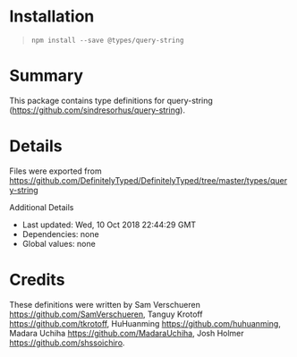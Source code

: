# Installation
> `npm install --save @types/query-string`

# Summary
This package contains type definitions for query-string (https://github.com/sindresorhus/query-string).

# Details
Files were exported from https://github.com/DefinitelyTyped/DefinitelyTyped/tree/master/types/query-string

Additional Details
 * Last updated: Wed, 10 Oct 2018 22:44:29 GMT
 * Dependencies: none
 * Global values: none

# Credits
These definitions were written by Sam Verschueren <https://github.com/SamVerschueren>, Tanguy Krotoff <https://github.com/tkrotoff>, HuHuanming <https://github.com/huhuanming>, Madara Uchiha <https://github.com/MadaraUchiha>, Josh Holmer <https://github.com/shssoichiro>.
